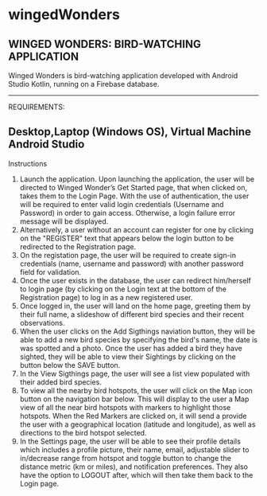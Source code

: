 # wingedWonders

WINGED WONDERS: BIRD-WATCHING APPLICATION 
-------------------------------------------------------
Winged Wonders is bird-watching application developed with Android Studio Kotlin, running on a Firebase database. 

------------------
REQUIREMENTS: 

Desktop,Laptop (Windows OS), Virtual Machine
Android Studio
--------------------------------
 Instructions 

1. Launch the application. Upon launching the application, the user will be directed to Winged Wonder’s Get Started page, that when clicked on, takes them to the Login Page. With the use of authentication, the user will be required to enter valid login credentials (Username and Password) in order to gain access. 
Otherwise, a login failure error message will be displayed. 
2. Alternatively, a user without an account can register for one by clicking on the "REGISTER" text that appears below the login button to be redirected to the Registration page. 
3. On the registation page, the user will be required to create sign-in credentials (name, username and password) with another password field for validation. 
4. Once the user exists in the database, the user can redirect him/herself to login page (by clicking on the Login text at the bottom of the Registration page) to log in as a new registered user.
5. Once logged in, the user will land on the home page, greeting them by their full name, a slideshow of different bird species and their recent observations. 
6. When the user clicks on the Add Sigthings naviation button, they will be able to add a new bird species by specifying the bird's name, the date is was spotted and a photo. 
Once the user has added a bird they have sighted, they will be able to view their Sightings by clicking on the button below the SAVE button. 
7. In the View Sigthings page, the user will see a list view populated with their added bird species. 
8. To view all the nearby bird hotspots, the user will click on the Map icon button on the navigation bar below. This will display to the user a Map view of all the near bird hotspots
with markers to highlight those hotspots. When the Red Markers are clicked on, it will send a provide the user with a geographical location (latitude and longitude), as well as directions to the bird hotspot selected. 
9. In the Settings page, the user will be able to see their profile details which includes a profile picture, their name, email, adjustable slider to in/decrease range from hotspot and toggle button to change the distance metric (km or miles), and notification preferences. 
They also have the option to LOGOUT after, which will then take them back to the Login page.

